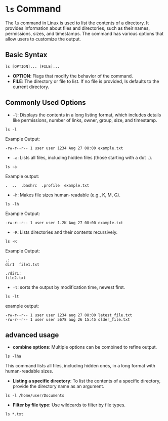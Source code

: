 # `ls` Command

The `ls` command in Linux is used to list the contents of a directory. It provides information about files and directories, such as their names, permissions, sizes, and timestamps. The command has various options that allow users to customize the output.

## Basic Syntax

```shell
ls [OPTION]... [FILE]...
```
- **OPTION**: Flags that modify the behavior of the command.
- **FILE**: The directory or file to list. If no file is provided, ls defaults to the current directory.

## Commonly Used Options
- `-l`: Displays the contents in a long listing format, which includes details like permissions, number of links, owner, 
group, size, and timestamp.
```shell
ls -l
```
Example Output:
```shell
-rw-r--r-- 1 user user 1234 Aug 27 08:00 example.txt
```

- `-a`: Lists all files, including hidden files (those starting with a dot `.`).
```shell
ls -a
```
Example output:
```shell
.  ..  .bashrc  .profile  example.txt
```

- `-h`: Makes file sizes human-readable (e.g., K, M, G).
```shell
ls -lh
```
Example Output:
```shell
-rw-r--r-- 1 user user 1.2K Aug 27 08:00 example.txt
```

- `-R`: Lists directories and their contents recursively.
```shell
ls -R
```
Example Output:
```shell
.:
dir1  file1.txt

./dir1:
file2.txt
```

- `-t`: sorts the output by modification time, newest first.
```shell
ls -lt
```
example output:
```shell
-rw-r--r-- 1 user user 1234 aug 27 08:00 latest_file.txt
-rw-r--r-- 1 user user 5678 aug 26 15:45 older_file.txt
```

## advanced usage
- **combine options**: Multiple options can be combined to refine output.
```shell
ls -lha
```
This command lists all files, including hidden ones, in a long format with human-readable sizes.

- **Listing a specific directory**: To list the contents of a specific directory, 
provide the directory name as an argument.
```shell
ls -l /home/user/Documents
```

- **Filter by file type**: Use wildcards to filter by file types.
```shell
ls *.txt
```
